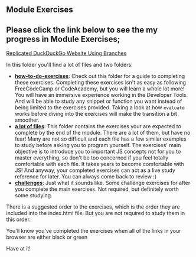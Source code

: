 ## Module Exercises

## Please click the link below to see the my progress in Module Exercises;

<a href="https://mert1980.github.io/HTML-CSS-GitHub/homework/week-3-project/home.html">Replicated DuckDuckGo Website Using Branches</a>



In this folder you'll find a lot of files and two folders:
* __[how-to-do-exercises](./how-to-do-exercises)__: Check out this folder for a guide to completing these exercises.  Completing these exercises isn't as easy as following FreeCodeCamp or CodeAcademy, but you will learn a whole lot more!  You will have an immersive experience working in the Developer Tools. And will be able to study any snippet or function you want instead of being limited to the exercises provided.  Taking a look at how ```evaluate``` works before diving into the exercises will make the transition a bit smoother.
* __[a lot of files](./)__: This folder contains the exercises your are expected to complete by the end of the module. There are a lot of them, but have no fear!  Many are not so difficult and each file has a few similar examples to study before asking you to program yourself.  The exercises' main objective is to introduce you to important JS concepts not for you to master everything, so don't be too concerned if you feel totally comfortable with each file.  It takes years to become comfortable with JS!  And anyway, your completed exercises can act as a live study reference for later. You can always come back to review :)
* __[challenges](./challenges)__: Just what it sounds like.  Some challenge exercises for after you complete the main exercises. Not required, but definitely worth some studying.


There is a suggested order to the exercises, which is the order they are included into the index.html file.  But you are not required to study them in this order.  

You'll know you've completed the exercises when all of the links in your browser are either black or green

Have at it!
